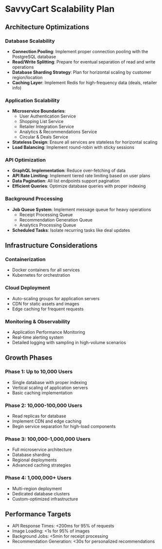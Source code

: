 # SavvyCart Scalability Plan

## Architecture Optimizations

### Database Scalability
- **Connection Pooling**: Implement proper connection pooling with the PostgreSQL database
- **Read/Write Splitting**: Prepare for eventual separation of read and write operations
- **Database Sharding Strategy**: Plan for horizontal scaling by customer region/location
- **Caching Layer**: Implement Redis for high-frequency data (deals, retailer info)

### Application Scalability
- **Microservice Boundaries**: 
  - User Authentication Service
  - Shopping List Service
  - Retailer Integration Service
  - Analytics & Recommendations Service
  - Circular & Deals Service
- **Stateless Design**: Ensure all services are stateless for horizontal scaling
- **Load Balancing**: Implement round-robin with sticky sessions

### API Optimization
- **GraphQL Implementation**: Reduce over-fetching of data
- **API Rate Limiting**: Implement tiered rate limiting based on user plans
- **Data Pagination**: All list endpoints support pagination
- **Efficient Queries**: Optimize database queries with proper indexing

### Background Processing
- **Job Queue System**: Implement message queue for heavy operations
  - Receipt Processing Queue
  - Recommendation Generation Queue
  - Analytics Processing Queue
- **Scheduled Tasks**: Isolate recurring tasks like deal updates

## Infrastructure Considerations

### Containerization
- Docker containers for all services
- Kubernetes for orchestration

### Cloud Deployment
- Auto-scaling groups for application servers
- CDN for static assets and images
- Edge caching for frequent requests

### Monitoring & Observability
- Application Performance Monitoring
- Real-time alerting system
- Detailed logging with sampling in high-volume scenarios

## Growth Phases

### Phase 1: Up to 10,000 Users
- Single database with proper indexing
- Vertical scaling of application servers
- Basic caching implementation

### Phase 2: 10,000-100,000 Users
- Read replicas for database
- Implement CDN and edge caching
- Begin service separation for high-load components

### Phase 3: 100,000-1,000,000 Users
- Full microservice architecture
- Database sharding
- Regional deployments
- Advanced caching strategies

### Phase 4: 1,000,000+ Users
- Multi-region deployment
- Dedicated database clusters
- Custom-optimized infrastructure

## Performance Targets

- API Response Times: <200ms for 95% of requests
- Image Loading: <1s for 95% of images
- Background Jobs: <5min for receipt processing
- Recommendation Generation: <30s for personalized recommendations